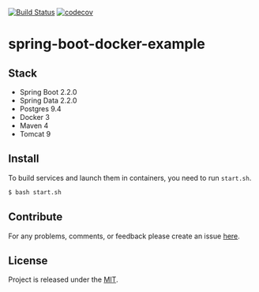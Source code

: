 [![Build Status](https://travis-ci.org/egnaf/spring-boot-docker-example.svg)](https://travis-ci.org/egnaf/spring-boot-docker-example)
[![codecov](https://codecov.io/gh/egnaf/spring-boot-docker-example/branch/dev/graph/badge.svg)](https://codecov.io/gh/egnaf/spring-boot-docker-example)
# spring-boot-docker-example

## Stack
- Spring Boot 2.2.0
- Spring Data 2.2.0
- Postgres 9.4
- Docker 3
- Maven 4
- Tomcat 9

## Install
To build services and launch them in containers, you need to run `start.sh`.
```bash
$ bash start.sh
```

## Contribute
For any problems, comments, or feedback please create an issue 
[here](https://github.com/egnaf/spring-boot-docker-example/issues).
<br>

## License
Project is released under the [MIT](https://en.wikipedia.org/wiki/MIT_License).
